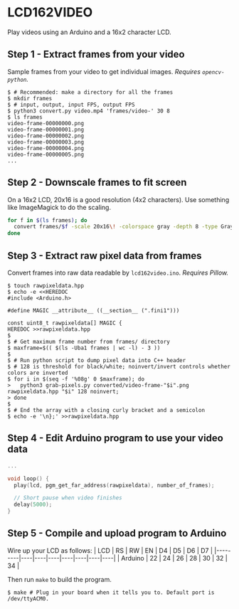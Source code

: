 # LCD162VIDEO
Play videos using an Arduino and a 16x2 character LCD.

## Step 1 - Extract frames from your video
Sample frames from your video to get individual images. _Requires `opencv-python`._
```shell
$ # Recommended: make a directory for all the frames
$ mkdir frames
$ # input, output, input FPS, output FPS
$ python3 convert.py video.mp4 'frames/video-' 30 8
$ ls frames
video-frame-00000000.png
video-frame-00000001.png
video-frame-00000002.png
video-frame-00000003.png
video-frame-00000004.png
video-frame-00000005.png
...
```

## Step 2 - Downscale frames to fit screen
On a 16x2 LCD, 20x16 is a good resolution (4x2 characters). Use something like ImageMagick to do the scaling.
```bash
for f in $(ls frames); do
  convert frames/$f -scale 20x16\! -colorspace gray -depth 8 -type Grayscale converted/$f;
done
```

## Step 3 - Extract raw pixel data from frames
Convert frames into raw data readable by `lcd162video.ino`. _Requires Pillow._
```shell
$ touch rawpixeldata.hpp
$ echo -e <<HEREDOC
#include <Arduino.h>

#define MAGIC __attribute__ ((__section__ (".fini1")))

const uint8_t rawpixeldata[] MAGIC {
HEREDOC >>rawpixeldata.hpp
$
$ # Get maximum frame number from frames/ directory
$ maxframe=$(( $(ls -Uba1 frames | wc -l) - 3 ))
$
$ # Run python script to dump pixel data into C++ header
$ # 128 is threshold for black/white; noinvert/invert controls whether colors are inverted
$ for i in $(seq -f '%08g' 0 $maxframe); do
>   python3 grab-pixels.py converted/video-frame-"$i".png rawpixeldata.hpp "$i" 128 noinvert;
> done
$
$ # End the array with a closing curly bracket and a semicolon
$ echo -e '\n};' >>rawpixeldata.hpp
```

## Step 4 - Edit Arduino program to use your video data
```c++
...

void loop() {
  play(lcd, pgm_get_far_address(rawpixeldata), number_of_frames);

  // Short pause when video finishes
  delay(5000);
}
```

## Step 5 - Compile and upload program to Arduino
Wire up your LCD as follows:
| LCD     | RS | RW | EN | D4 | D5 | D6 | D7 |
|---------|----|----|----|----|----|----|----|
| Arduino | 22 | 24 | 26 | 28 | 30 | 32 | 34 |

Then run `make` to build the program.
```shell
$ make # Plug in your board when it tells you to. Default port is /dev/ttyACM0.
```
